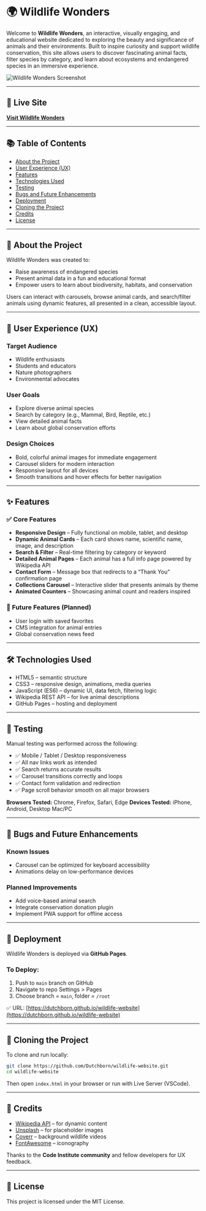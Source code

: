 # 🌍 Wildlife Wonders

Welcome to **Wildlife Wonders**, an interactive, visually engaging, and educational website dedicated to exploring the beauty and significance of animals and their environments. Built to inspire curiosity and support wildlife conservation, this site allows users to discover fascinating animal facts, filter species by category, and learn about ecosystems and endangered species in an immersive experience.

![Wildlife Wonders Screenshot](assets/images/wildlife-preview.png)

---

## 🔎 Live Site

**[Visit Wildlife Wonders](https://dutchborn.github.io/wildlife-website/)**

---

## 📚 Table of Contents

* [About the Project](#about-the-project)
* [User Experience (UX)](#user-experience-ux)
* [Features](#features)
* [Technologies Used](#technologies-used)
* [Testing](#testing)
* [Bugs and Future Enhancements](#bugs-and-future-enhancements)
* [Deployment](#deployment)
* [Cloning the Project](#cloning-the-project)
* [Credits](#credits)
* [License](#license)

---

## 🐾 About the Project

Wildlife Wonders was created to:

* Raise awareness of endangered species
* Present animal data in a fun and educational format
* Empower users to learn about biodiversity, habitats, and conservation

Users can interact with carousels, browse animal cards, and search/filter animals using dynamic features, all presented in a clean, accessible layout.

---

## 🎯 User Experience (UX)

### Target Audience

* Wildlife enthusiasts
* Students and educators
* Nature photographers
* Environmental advocates

### User Goals

* Explore diverse animal species
* Search by category (e.g., Mammal, Bird, Reptile, etc.)
* View detailed animal facts
* Learn about global conservation efforts

### Design Choices

* Bold, colorful animal images for immediate engagement
* Carousel sliders for modern interaction
* Responsive layout for all devices
* Smooth transitions and hover effects for better navigation

---

## ✨ Features

### ✅ Core Features

* **Responsive Design** – Fully functional on mobile, tablet, and desktop
* **Dynamic Animal Cards** – Each card shows name, scientific name, image, and description
* **Search & Filter** – Real-time filtering by category or keyword
* **Detailed Animal Pages** – Each animal has a full info page powered by Wikipedia API
* **Contact Form** – Message box that redirects to a “Thank You” confirmation page
* **Collections Carousel** – Interactive slider that presents animals by theme
* **Animated Counters** – Showcasing animal count and readers inspired

### 🧪 Future Features (Planned)

* User login with saved favorites
* CMS integration for animal entries
* Global conservation news feed

---

## 🛠️ Technologies Used

* HTML5 – semantic structure
* CSS3 – responsive design, animations, media queries
* JavaScript (ES6) – dynamic UI, data fetch, filtering logic
* Wikipedia REST API – for live animal descriptions
* GitHub Pages – hosting and deployment

---

## 🧪 Testing

Manual testing was performed across the following:

* ✅ Mobile / Tablet / Desktop responsiveness
* ✅ All nav links work as intended
* ✅ Search returns accurate results
* ✅ Carousel transitions correctly and loops
* ✅ Contact form validation and redirection
* ✅ Page scroll behavior smooth on all major browsers

**Browsers Tested:** Chrome, Firefox, Safari, Edge
**Devices Tested:** iPhone, Android, Desktop Mac/PC

---

## 🐞 Bugs and Future Enhancements

### Known Issues

* Carousel can be optimized for keyboard accessibility
* Animations delay on low-performance devices

### Planned Improvements

* Add voice-based animal search
* Integrate conservation donation plugin
* Implement PWA support for offline access

---

## 🚀 Deployment

Wildlife Wonders is deployed via **GitHub Pages**.

### To Deploy:

1. Push to `main` branch on GitHub
2. Navigate to repo Settings > Pages
3. Choose branch = `main`, folder = `/root`

✅ URL: [https://dutchborn.github.io/wildlife-website](https://dutchborn.github.io/wildlife-website)

---

## 💾 Cloning the Project

To clone and run locally:

```bash
git clone https://github.com/Dutchborn/wildlife-website.git
cd wildlife-website
```

Then open `index.html` in your browser or run with Live Server (VSCode).

---

## 🙏 Credits

* [Wikipedia API](https://en.wikipedia.org/api/rest_v1/) – for dynamic content
* [Unsplash](https://unsplash.com) – for placeholder images
* [Coverr](https://coverr.co) – background wildlife videos
* [FontAwesome](https://fontawesome.com/) – iconography

Thanks to the **Code Institute community** and fellow developers for UX feedback.

---

## 📄 License

This project is licensed under the MIT License.
